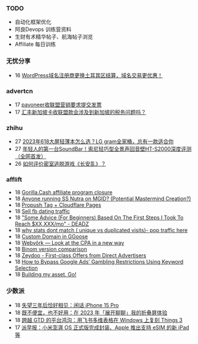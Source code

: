 ### TODO
-  自动化框架优化
-  阿良Devops 训练营资料
-  生财有术精华帖子、航海帖子浏览
-  Affiliate 每日训练

### 无忧分享
<!-- ruyo:START -->
-  16 [WordPress域名注册商更换土耳其区结算，域名交易更优惠！](https://51.ruyo.net/18499.html)<!-- ruyo:END -->

### advertcn
<!-- advertcn:START -->
-  17 [payoneer收联盟营销要求提交发票](https://www.advertcn.com/forum.php?mod=viewthread&tid=112554)
-  17 [汇丰新加坡卡收联盟款会涉及到新加坡的税务问题吗？](https://www.advertcn.com/forum.php?mod=viewthread&tid=112553)<!-- advertcn:END -->

### zhihu
<!-- zhihu:START -->
-  27 [2023年618大屏轻薄本怎么选？LG gram全家桶，总有一款适合你](http://zhuanlan.zhihu.com/p/632641888?utm_campaign=rss&utm_medium=rss&utm_source=rss&utm_content=title)
-  27 [年轻人的第一台SoundBar！索尼轻巧型全景声回音壁HT-S2000深度评测（全网首发）](http://zhuanlan.zhihu.com/p/630990296?utm_campaign=rss&utm_medium=rss&utm_source=rss&utm_content=title)
-  26 [如何评价密室逃脱游戏《长安乱》？](http://www.zhihu.com/question/563950552/answer/3045961312?utm_campaign=rss&utm_medium=rss&utm_source=rss&utm_content=title)<!-- zhihu:END -->

### afflift
<!-- afflift:START -->
-  18 [Gorilla.Cash affiliate program closure](https://afflift.com/f/threads/gorilla-cash-affiliate-program-closure.11810/)
-  18 [Anyone running SS Nutra on MGID? &lpar;Potential Mastermind Creation?&rpar;](https://afflift.com/f/threads/anyone-running-ss-nutra-on-mgid-potential-mastermind-creation.11639/)
-  18 [Propush Tag + Cloudflare Pages](https://afflift.com/f/threads/propush-tag-cloudflare-pages.11808/)
-  18 [Sell fb dating traffic](https://afflift.com/f/threads/sell-fb-dating-traffic.11800/)
-  18 [&quot;Some Advice &lpar;For Beginners&rpar; Based On The First Steps I Took To Reach $XX,XXX/mo&quot; - DEADZ](https://afflift.com/f/threads/some-advice-for-beginners-based-on-the-first-steps-i-took-to-reach-xx-xxx-mo-deadz.2016/)
-  18 [why stats dont match &lpar; unique vs duplicated visits&rpar;- pop traffic here](https://afflift.com/f/threads/why-stats-dont-match-unique-vs-duplicated-visits-pop-traffic-here.11807/)
-  18 [Custom Domain in GGoose](https://afflift.com/f/threads/custom-domain-in-ggoose.11805/)
-  18 [Webvõrk — Look at the CPA in a new way](https://afflift.com/f/threads/webv%C3%B5rk-%E2%80%94-look-at-the-cpa-in-a-new-way.2820/)
-  18 [Binom version comparison](https://afflift.com/f/threads/binom-version-comparison.11806/)
-  18 [Zeydoo - First-class Offers from Direct Advertisers](https://afflift.com/f/threads/zeydoo-first-class-offers-from-direct-advertisers.4373/)
-  18 [How to Bypass Google Ads’ Gambling Restrictions Using Keyword Selection](https://afflift.com/f/threads/how-to-bypass-google-ads%E2%80%99-gambling-restrictions-using-keyword-selection.11802/)
-  18 [Building my asset. Go!](https://afflift.com/f/threads/building-my-asset-go.11736/)<!-- afflift:END -->

### 少数派
<!-- sspai:START -->
-  18 [失望三年后恰好相见：闲话 iPhone 15 Pro](https://sspai.com/post/83577)
-  18 [既不便宜，也不好用：在 2023 年「展开聊聊」我的折叠屏体验](https://sspai.com/post/83375)
-  18 [跨越 GTD 的平台鸿沟：用飞书多维表格在 Windows 上复刻 Things 3](https://sspai.com/post/83657)
-  17 [派早报：小米澎湃 OS 正式版完成封装、Apple 推出支持 eSIM 的新 iPad 等](https://sspai.com/post/83663)<!-- sspai:END -->
